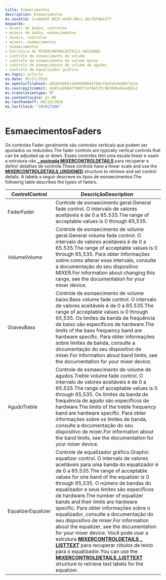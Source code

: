 ```yaml
---
title: Esmaecimentos
description: Esmaecimentos
ms.assetid: 2ca6be9f-9825-44d9-99c1-abcf6f0b42f7
keywords:
- mixers de áudio, controles
- mixers de áudio, esmaecimentos
- mixers, controles
- mixers, esmaecimentos
- esmaecimentos
- Estrutura de MIXERCONTROLDETAILS_UNSIGNED
- controle de esmaecimento de volume
- controle de esmaecimento de volume baixo
- controle de esmaecimento de volume de agudos
- controle de equalizador gráfico
ms.topic: article
ms.date: 05/31/2018
ms.openlocfilehash: dd2b560b61a694089b947b0cfda7a54b486f1e3a
ms.sourcegitcommit: ebd3ce6908ff865f1ef66f2fc96769be0aad82e1
ms.translationtype: MT
ms.contentlocale: pt-BR
ms.lasthandoff: 08/19/2020
ms.locfileid: "103917200"
---
```

# <a name="faders"></a><span data-ttu-id="6caf0-113">Esmaecimentos</span><span class="sxs-lookup"><span data-stu-id="6caf0-113">Faders</span></span>

<span data-ttu-id="6caf0-114">Os controles Fader geralmente são controles verticais que podem ser ajustados ou reduzidos.</span><span class="sxs-lookup"><span data-stu-id="6caf0-114">The fader controls are typically vertical controls that can be adjusted up or down.</span></span> <span data-ttu-id="6caf0-115">Esses controles têm uma escala linear e usam a estrutura não [**\_ assinada MIXERCONTROLDETAILS**](/previous-versions//dd757298(v=vs.85)) para recuperar e definir detalhes de controle.</span><span class="sxs-lookup"><span data-stu-id="6caf0-115">These controls have a linear scale and use the [**MIXERCONTROLDETAILS\_UNSIGNED**](/previous-versions//dd757298(v=vs.85)) structure to retrieve and set control details.</span></span> <span data-ttu-id="6caf0-116">A tabela a seguir descreve os tipos de esmaecimentos.</span><span class="sxs-lookup"><span data-stu-id="6caf0-116">The following table describes the types of faders.</span></span>



| <span data-ttu-id="6caf0-117">Control</span><span class="sxs-lookup"><span data-stu-id="6caf0-117">Control</span></span>   | <span data-ttu-id="6caf0-118">Descrição</span><span class="sxs-lookup"><span data-stu-id="6caf0-118">Description</span></span>                                                                                                                                                                                                                                                                                                                                                                                                     |
|-----------|-----------------------------------------------------------------------------------------------------------------------------------------------------------------------------------------------------------------------------------------------------------------------------------------------------------------------------------------------------------------------------------------------------------------|
| <span data-ttu-id="6caf0-119">Fader</span><span class="sxs-lookup"><span data-stu-id="6caf0-119">Fader</span></span>     | <span data-ttu-id="6caf0-120">Controle de esmaecimento geral.</span><span class="sxs-lookup"><span data-stu-id="6caf0-120">General fade control.</span></span> <span data-ttu-id="6caf0-121">O intervalo de valores aceitáveis é de 0 a 65.535.</span><span class="sxs-lookup"><span data-stu-id="6caf0-121">The range of acceptable values is 0 through 65,535.</span></span>                                                                                                                                                                                                                                                                                                                                       |
| <span data-ttu-id="6caf0-122">Volume</span><span class="sxs-lookup"><span data-stu-id="6caf0-122">Volume</span></span>    | <span data-ttu-id="6caf0-123">Controle de esmaecimento de volume geral.</span><span class="sxs-lookup"><span data-stu-id="6caf0-123">General volume fade control.</span></span> <span data-ttu-id="6caf0-124">O intervalo de valores aceitáveis é de 0 a 65.535.</span><span class="sxs-lookup"><span data-stu-id="6caf0-124">The range of acceptable values is 0 through 65,535.</span></span> <span data-ttu-id="6caf0-125">Para obter informações sobre como alterar esse intervalo, consulte a documentação do seu dispositivo MIXER.</span><span class="sxs-lookup"><span data-stu-id="6caf0-125">For information about changing this range, see the documentation for your mixer device.</span></span>                                                                                                                                                                                                                                        |
| <span data-ttu-id="6caf0-126">Graves</span><span class="sxs-lookup"><span data-stu-id="6caf0-126">Bass</span></span>      | <span data-ttu-id="6caf0-127">Controle de esmaecimento de volume baixo.</span><span class="sxs-lookup"><span data-stu-id="6caf0-127">Bass volume fade control.</span></span> <span data-ttu-id="6caf0-128">O intervalo de valores aceitáveis é de 0 a 65.535.</span><span class="sxs-lookup"><span data-stu-id="6caf0-128">The range of acceptable values is 0 through 65,535.</span></span> <span data-ttu-id="6caf0-129">Os limites da banda de frequência de baixo são específicos de hardware.</span><span class="sxs-lookup"><span data-stu-id="6caf0-129">The limits of the bass frequency band are hardware specific.</span></span> <span data-ttu-id="6caf0-130">Para obter informações sobre limites de banda, consulte a documentação do seu dispositivo de mixer.</span><span class="sxs-lookup"><span data-stu-id="6caf0-130">For information about band limits, see the documentation for your mixer device.</span></span>                                                                                                                                                                                      |
| <span data-ttu-id="6caf0-131">Agudo</span><span class="sxs-lookup"><span data-stu-id="6caf0-131">Treble</span></span>    | <span data-ttu-id="6caf0-132">Controle de esmaecimento de volume de agudos.</span><span class="sxs-lookup"><span data-stu-id="6caf0-132">Treble volume fade control.</span></span> <span data-ttu-id="6caf0-133">O intervalo de valores aceitáveis é de 0 a 65.535.</span><span class="sxs-lookup"><span data-stu-id="6caf0-133">The range of acceptable values is 0 through 65,535.</span></span> <span data-ttu-id="6caf0-134">Os limites da banda de frequência de agudo são específicos de hardware.</span><span class="sxs-lookup"><span data-stu-id="6caf0-134">The limits of the treble frequency band are hardware specific.</span></span> <span data-ttu-id="6caf0-135">Para obter informações sobre os limites de banda, consulte a documentação do seu dispositivo de mixer.</span><span class="sxs-lookup"><span data-stu-id="6caf0-135">For information about the band limits, see the documentation for your mixer device.</span></span>                                                                                                                                                                              |
| <span data-ttu-id="6caf0-136">Equalizer</span><span class="sxs-lookup"><span data-stu-id="6caf0-136">Equalizer</span></span> | <span data-ttu-id="6caf0-137">Controle de equalizador gráfico.</span><span class="sxs-lookup"><span data-stu-id="6caf0-137">Graphic equalizer control.</span></span> <span data-ttu-id="6caf0-138">O intervalo de valores aceitáveis para uma banda do equalizador é de 0 a 65.535.</span><span class="sxs-lookup"><span data-stu-id="6caf0-138">The range of acceptable values for one band of the equalizer is 0 through 65,535.</span></span> <span data-ttu-id="6caf0-139">O número de bandas do equalizador e seus limites são específicos de hardware.</span><span class="sxs-lookup"><span data-stu-id="6caf0-139">The number of equalizer bands and their limits are hardware specific.</span></span> <span data-ttu-id="6caf0-140">Para obter informações sobre o equalizador, consulte a documentação do seu dispositivo de mixer.</span><span class="sxs-lookup"><span data-stu-id="6caf0-140">For information about the equalizer, see the documentation for your mixer device.</span></span> <span data-ttu-id="6caf0-141">Você pode usar a estrutura [**MIXERCONTROLDETAILS \_ LISTTEXT**](/previous-versions//dd757296(v=vs.85)) para recuperar rótulos de texto para o equalizador.</span><span class="sxs-lookup"><span data-stu-id="6caf0-141">You can use the [**MIXERCONTROLDETAILS\_LISTTEXT**](/previous-versions//dd757296(v=vs.85)) structure to retrieve text labels for the equalizer.</span></span> |



 

 

 